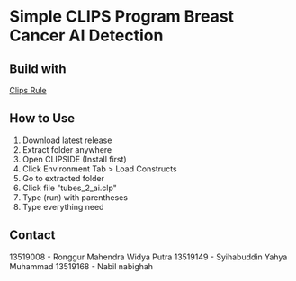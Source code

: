 # Simple CLIPS Program Breast Cancer AI Detection

## Build with
[Clips Rule](https://www.clipsrules.net)

## How to Use
1. Download latest release
2. Extract folder anywhere
3. Open CLIPSIDE (Install first)
4. Click Environment Tab > Load Constructs
5. Go to extracted folder
6. Click file "tubes_2_ai.clp"
7. Type (run) with parentheses
8. Type everything need


## Contact
13519008 - Ronggur Mahendra Widya Putra
13519149 - Syihabuddin Yahya Muhammad
13519168 - Nabil nabighah
